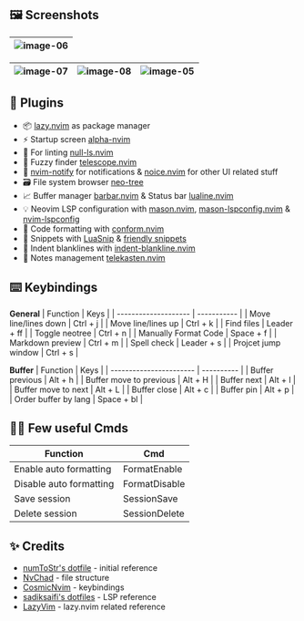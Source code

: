 ## 🖼️ Screenshots

| ![image-06](https://ik.imagekit.io/rayshold/dotfiles/_config/nvim/neovim-06.webp?updatedAt=1704005666751) |
| ----- |

| ![image-07](https://ik.imagekit.io/rayshold/dotfiles/_config/nvim/neovim-07.webp?updatedAt=1704004269358) | ![image-08](https://ik.imagekit.io/rayshold/dotfiles/_config/nvim/neovim-08.webp?updatedAt=1704005633616) | ![image-05](https://ik.imagekit.io/rayshold/dotfiles/_config/nvim/neovim-05.webp?updatedAt=1704005650274) |
| ----- | ----- | ----- |

## 🧩 Plugins

- 📦️ [lazy.nvim](https://github.com/folke/lazy.nvim) as package manager
- ⚡️ Startup screen [alpha-nvim](https://github.com/goolord/alpha-nvim)
- 🚨 For linting [null-ls.nvim](https://github.com/jose-elias-alvarez/null-ls.nvim)
- 🔭 Fuzzy finder [telescope.nvim](https://github.com/nvim-telescope/telescope.nvim)
- 🦄 [nvim-notify](https://github.com/rcarriga/nvim-notify) for notifications & [noice.nvim](https://github.com/folke/noice.nvim) for other UI related stuff
- 🗃️ File system browser [neo-tree](https://github.com/nvim-neo-tree/neo-tree.nvim)
- 📈 Buffer manager [barbar.nvim](https://github.com/romgrk/barbar.nvim) & Status bar [lualine.nvim](https://github.com/nvim-lualine/lualine.nvim)
- 💡 Neovim LSP configuration with [mason.nvim](https://github.com/williamboman/mason.nvim), [mason-lspconfig.nvim](https://github.com/williamboman/mason-lspconfig.nvim) & [nvim-lspconfig](https://github.com/neovim/nvim-lspconfig)
- 📄 Code formatting with [conform.nvim](https://github.com/stevearc/conform.nvim)
- 🦆 Snippets with [LuaSnip](https://github.com/L3MON4D3/LuaSnip) & [friendly snippets](https://github.com/rafamadriz/friendly-snippets)
- 📏 Indent blanklines with [indent-blankline.nvim](https://github.com/lukas-reineke/indent-blankline.nvim)
- 📝 Notes management [telekasten.nvim](https://github.com/renerocksai/telekasten.nvim)

## ⌨️ Keybindings

**General**
| Function | Keys |
| -------------------- | ----------- |
| Move line/lines down | Ctrl + j |
| Move line/lines up | Ctrl + k |
| Find files | Leader + ff |
| Toggle neotree | Ctrl + n |
| Manually Format Code | Space + f |
| Markdown preview | Ctrl + m |
| Spell check | Leader + s |
| Projcet jump window | Ctrl + s |

**Buffer**
| Function | Keys |
| ----------------------- | ---------- |
| Buffer previous | Alt + h |
| Buffer move to previous | Alt + H |
| Buffer next | Alt + l |
| Buffer move to next | Alt + L |
| Buffer close | Alt + c |
| Buffer pin | Alt + p |
| Order buffer by lang | Space + bl |

## 🧑‍💻 Few useful Cmds

| Function                | Cmd           |
| ----------------------- | ------------- |
| Enable auto formatting  | FormatEnable  |
| Disable auto formatting | FormatDisable |
| Save session            | SessionSave   |
| Delete session          | SessionDelete |

## ✨ Credits

- [numToStr's dotfile](https://github.com/numToStr/dotfiles/tree/master/neovim/.config/nvim) - initial reference
- [NvChad](https://github.com/NvChad/NvChad) - file structure
- [CosmicNvim](https://github.com/CosmicNvim/CosmicNvim) - keybindings
- [sadiksaifi's dotfiles](https://github.com/sadiksaifi/nvim) - LSP reference
- [LazyVim](https://github.com/LazyVim/LazyVim) - lazy.nvim related reference
